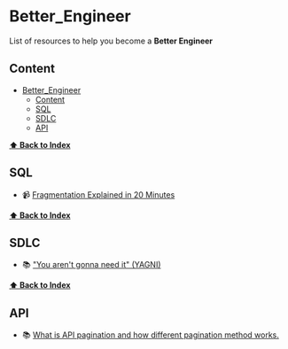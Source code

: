 # Better_Engineer

List of resources to help you become a **Better Engineer**

## Content
- [Better\_Engineer](#better_engineer)
  - [Content](#content)
  - [SQL](#sql)
  - [SDLC](#sdlc)
  - [API](#api)

**[⬆ Back to Index](#content)**

## SQL

- :video_camera: [Fragmentation Explained in 20 Minutes](https://www.youtube.com/watch?v=Oj9Vx6FjoIc)


**[⬆ Back to Index](#content)**
## SDLC

- :books: ["You aren't gonna need it" (YAGNI)](https://en.wikipedia.org/wiki/You_aren%27t_gonna_need_it#:~:text=%22You%20aren't%20gonna%20need,add%20functionality%20until%20deemed%20necessary.)

**[⬆ Back to Index](#content)**
## API

- :books: [What is API pagination and how different pagination method works.
](https://newsletter.francofernando.com/p/pagination?utm_source=share&utm_medium=android&r=2x3ycz&triedRedirect=true)



<!-- :books: Course, long series or list of tutorials, or books

:file_folder: Documentation

:speaker: Podcast

:green_book: Single Tutorial

:wrench: Tool

:video_camera: Video Resource (Youtube, video course, etc...)

:bulb: Other -->
